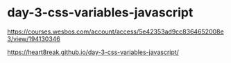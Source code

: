 # day-3-css-variables-javascript
https://courses.wesbos.com/account/access/5e42353ad9cc8364652008e3/view/194130346


https://heart8reak.github.io/day-3-css-variables-javascript/
